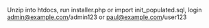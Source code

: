Unzip into htdocs, run installer.php or import init_populated.sql, login admin@example.com/admin123 or paul@example.com/user123